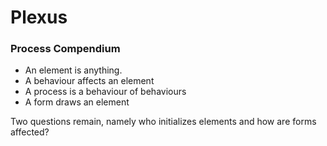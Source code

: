 # Plexus

### Process Compendium
 - An element is anything. 
 - A behaviour affects an element 
 - A process is a behaviour of behaviours 
 - A form draws an element

Two questions remain, namely who initializes elements and how are forms affected?